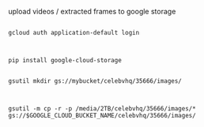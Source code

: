 upload videos / extracted frames to google storage


```shell

gcloud auth application-default login



pip install google-cloud-storage


gsutil mkdir gs://mybucket/celebvhq/35666/images/



gsutil -m cp -r -p /media/2TB/celebvhq/35666/images/* gs://$GOOGLE_CLOUD_BUCKET_NAME/celebvhq/35666/images/

```